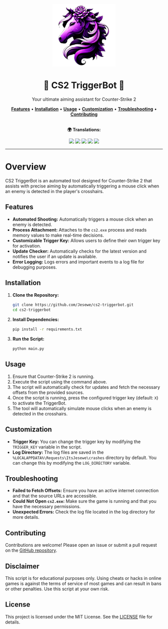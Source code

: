 <div align="center">
   <img src="src/img/icon.png" alt="CS2 TriggerBot" width="200" height="200">
   <h1>🎯 CS2 TriggerBot 🎯</h1>
   <p>Your ultimate aiming assistant for Counter-Strike 2</p>
   <a href="#features"><strong>Features</strong></a> •
   <a href="#installation"><strong>Installation</strong></a> •
   <a href="#usage"><strong>Usage</strong></a> •
   <a href="#customization"><strong>Customization</strong></a> •
   <a href="#troubleshooting"><strong>Troubleshooting</strong></a> •
   <a href="#contributing"><strong>Contributing</strong></a>
   <br><br>
   <p><strong>🌍 Translations:</strong></p>
   <a href="README.ru.md"><img src="https://img.shields.io/badge/lang-Russian-purple?style=for-the-badge&logo=googletranslate"></a>
   <a href="README.fr.md"><img src="https://img.shields.io/badge/lang-French-purple?style=for-the-badge&logo=googletranslate"></a>
   <a href="README.es.md"><img src="https://img.shields.io/badge/lang-Spanish-purple?style=for-the-badge&logo=googletranslate"></a>
   <a href="README.uk-UA.md"><img src="https://img.shields.io/badge/lang-Ukrainian-purple?style=for-the-badge&logo=googletranslate"></a>
   <a href="README.pl.md"><img src="https://img.shields.io/badge/lang-Polish-purple?style=for-the-badge&logo=googletranslate"></a>
</div>

---

# Overview
CS2 TriggerBot is an automated tool designed for Counter-Strike 2 that assists with precise aiming by automatically triggering a mouse click when an enemy is detected in the player's crosshairs.

## Features
- **Automated Shooting:** Automatically triggers a mouse click when an enemy is detected.
- **Process Attachment:** Attaches to the `cs2.exe` process and reads memory values to make real-time decisions.
- **Customizable Trigger Key:** Allows users to define their own trigger key for activation.
- **Update Checker:** Automatically checks for the latest version and notifies the user if an update is available.
- **Error Logging:** Logs errors and important events to a log file for debugging purposes.

## Installation
1. **Clone the Repository:**
   ```bash
   git clone https://github.com/Jesewe/cs2-triggerbot.git
   cd cs2-triggerbot
   ```

2. **Install Dependencies:**
   ```bash
   pip install -r requirements.txt
   ```

3. **Run the Script:**
   ```bash
   python main.py
   ```

## Usage
1. Ensure that Counter-Strike 2 is running.
2. Execute the script using the command above.
3. The script will automatically check for updates and fetch the necessary offsets from the provided sources.
4. Once the script is running, press the configured trigger key (default: `X`) to activate the TriggerBot.
5. The tool will automatically simulate mouse clicks when an enemy is detected in the crosshairs.

## Customization
- **Trigger Key:** You can change the trigger key by modifying the `TRIGGER_KEY` variable in the script.
- **Log Directory:** The log files are saved in the `%LOCALAPPDATA%\Requests\ItsJesewe\crashes` directory by default. You can change this by modifying the `LOG_DIRECTORY` variable.

## Troubleshooting
- **Failed to Fetch Offsets:** Ensure you have an active internet connection and that the source URLs are accessible.
- **Could Not Open `cs2.exe`:** Make sure the game is running and that you have the necessary permissions.
- **Unexpected Errors:** Check the log file located in the log directory for more details.

## Contributing
Contributions are welcome! Please open an issue or submit a pull request on the [GitHub repository](https://github.com/Jesewe/cs2-triggerbot).

## Disclaimer
This script is for educational purposes only. Using cheats or hacks in online games is against the terms of service of most games and can result in bans or other penalties. Use this script at your own risk.

## License
This project is licensed under the MIT License. See the [LICENSE](LICENSE) file for details.